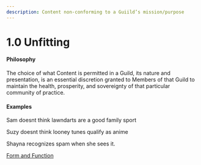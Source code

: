 ```yaml
---
description: Content non-conforming to a Guiild’s mission/purpose
---
```


# 1.0 Unfitting

#### Philosophy

The choice of what Content is permitted in a Guild, its nature and presentation, is an essential discretion granted to Members of that Guild to maintain the health, prosperity, and sovereignty of that particular community of practice.

#### Examples

Sam doesnt think lawndarts are a good family sport

Suzy doesnt think looney tunes qualify as anime

Shayna recognizes spam when she sees it.

[Form and Function](../../blue-paper/1.0-unfitting.md)
